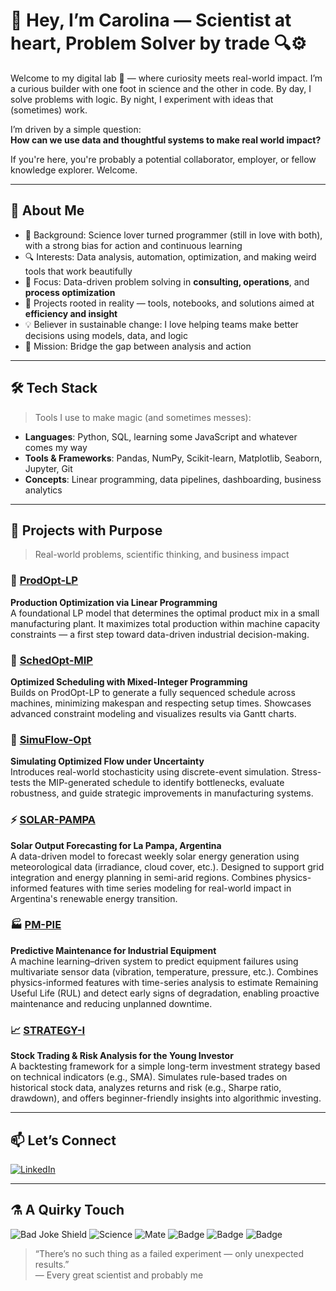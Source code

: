 # 👋 Hey, I’m Carolina — Scientist at heart, Problem Solver by trade 🔍⚙️

Welcome to my digital lab 🧬  — where curiosity meets real-world impact.
I’m a curious builder with one foot in science and the other in code.
By day, I solve problems with logic. By night, I experiment with ideas that (sometimes) work.  

I’m driven by a simple question:  
**How can we use data and thoughtful systems to make real world impact?**

If you're here, you're probably a potential collaborator, employer, or fellow knowledge explorer. Welcome.

---

## 🔬 About Me

- 🧠 Background: Science lover turned programmer (still in love with both), with a strong bias for action and continuous learning
- 🔍 Interests: Data analysis, automation, optimization, and making weird tools that work beautifully
- 💼 Focus: Data-driven problem solving in **consulting, operations**, and **process optimization**
- 🧰 Projects rooted in reality — tools, notebooks, and solutions aimed at **efficiency and insight**
- 💡 Believer in sustainable change: I love helping teams make better decisions using models, data, and logic
- 🎯 Mission: Bridge the gap between analysis and action

---

## 🛠️ Tech Stack
> Tools I use to make magic (and sometimes messes):

- **Languages**: Python, SQL, learning some JavaScript and whatever comes my way
- **Tools & Frameworks**: Pandas, NumPy, Scikit-learn, Matplotlib, Seaborn, Jupyter, Git
- **Concepts**: Linear programming, data pipelines, dashboarding, business analytics

---

## 🧪 Projects with Purpose

> Real-world problems, scientific thinking, and business impact

### 🥚 [ProdOpt-LP](https://github.com/coraline-github/ProdOpt-LP)
**Production Optimization via Linear Programming**  
A foundational LP model that determines the optimal product mix in a small manufacturing plant. It maximizes total production within machine capacity constraints — a first step toward data-driven industrial decision-making.

### 🐣 [SchedOpt-MIP](https://github.com/coraline-github/SchedOpt-MIP)
**Optimized Scheduling with Mixed-Integer Programming**  
Builds on ProdOpt-LP to generate a fully sequenced schedule across machines, minimizing makespan and respecting setup times. Showcases advanced constraint modeling and visualizes results via Gantt charts.

### 🐥 [SimuFlow-Opt](https://github.com/coraline-github/SimuFlow-Opt)
**Simulating Optimized Flow under Uncertainty**  
Introduces real-world stochasticity using discrete-event simulation. Stress-tests the MIP-generated schedule to identify bottlenecks, evaluate robustness, and guide strategic improvements in manufacturing systems.

### ⚡ [SOLAR-PAMPA](https://github.com/YOUR_USERNAME/SOLAR-PAMPA)
**Solar Output Forecasting for La Pampa, Argentina**  
A data-driven model to forecast weekly solar energy generation using meteorological data (irradiance, cloud cover, etc.). Designed to support grid integration and energy planning in semi-arid regions. Combines physics-informed features with time series modeling for real-world impact in Argentina's renewable energy transition.

### 🏭 [PM-PIE](https://github.com/YOUR_USERNAME/PM-PIE)
**Predictive Maintenance for Industrial Equipment**  
A machine learning–driven system to predict equipment failures using multivariate sensor data (vibration, temperature, pressure, etc.). Combines physics-informed features with time-series analysis to estimate Remaining Useful Life (RUL) and detect early signs of degradation, enabling proactive maintenance and reducing unplanned downtime.

### 📈 [STRATEGY-I](https://github.com/YOUR_USERNAME/STRATEGY-I)
**Stock Trading & Risk Analysis for the Young Investor**  
A backtesting framework for a simple long-term investment strategy based on technical indicators (e.g., SMA). Simulates rule-based trades on historical stock data, analyzes returns and risk (e.g., Sharpe ratio, drawdown), and offers beginner-friendly insights into algorithmic investing.


---

## 📫 Let’s Connect

[![LinkedIn](https://img.shields.io/badge/LinkedIn-%230077B5?style=flat&logo=linkedin&logoColor=white)](https://linkedin.com/in/carolina-belen-castedo-239565230)

---

## ⚗️ A Quirky Touch

![Bad Joke Shield](https://img.shields.io/badge/Commit%20Messages-80%25%20Sarcasm-orange)
![Science](https://img.shields.io/badge/Lab%20Mood-Chaotic%20Neutral-yellow)
![Mate](https://img.shields.io/badge/Mate-Always-green)
![Badge](https://img.shields.io/badge/Reasoning-Powered%20by%20Caffeine-brown)
![Badge](https://img.shields.io/badge/Experimental-Mindset-yellow)
![Badge](https://img.shields.io/badge/Impact-%E2%88%9E-blue)

> “There’s no such thing as a failed experiment — only unexpected results.”  
> — Every great scientist and probably me

<!--
**Coraline-github/Coraline-github** is a ✨ _special_ ✨ repository because its `README.md` (this file) appears on your GitHub profile.

Here are some ideas to get you started:

- 🔭 I’m currently working on ...
- 🌱 I’m currently learning ...
- 👯 I’m looking to collaborate on ...
- 🤔 I’m looking for help with ...
- 💬 Ask me about ...
- 📫 How to reach me: ...
- 😄 Pronouns: ...
- ⚡ Fun fact: ...
-->
